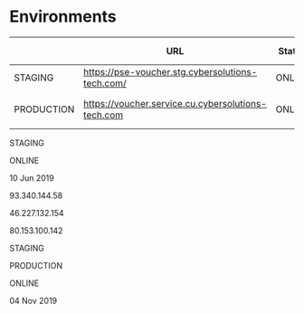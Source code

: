 # Environments

|  | URL | Status | Version | Last update | Firewall | Comments |
|---|---|---|---|---|---|---|
| STAGING | https://pse-voucher.stg.cybersolutions-tech.com/ | ONLINE | 0.0.2 | 10 Jun 2019 | 93.340.144.58 46.227.132.154 80.153.100.142 | STAGING |
| PRODUCTION | https://voucher.service.cu.cybersolutions-tech.com | ONLINE | 0.02 | 04 Nov 2019 | none | PRODUCTION |

STAGING

ONLINE

10 Jun 2019

93.340.144.58

46.227.132.154

80.153.100.142

STAGING

PRODUCTION

ONLINE

04 Nov 2019

